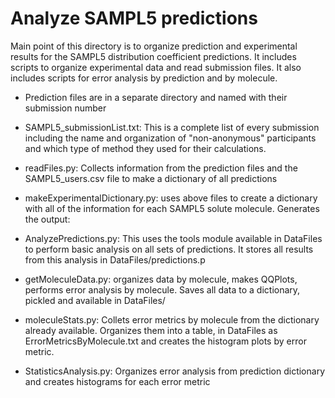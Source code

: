 # Analyze SAMPL5 predictions

Main point of this directory is to organize prediction and experimental results
for the SAMPL5 distribution coefficient predictions. 
It includes scripts to organize experimental data and read submission files. 
It also includes scripts for error analysis by prediction and by molecule. 

* Prediction files are in a separate directory and named with their submission number
* SAMPL5_submissionList.txt: This is a complete list of every submission including the name and organization of "non-anonymous" participants and which type of method they used for their calculations. 

* readFiles.py: Collects information from the prediction files and the SAMPL5_users.csv file to make a dictionary of all predictions
* makeExperimentalDictionary.py: uses above files to create a dictionary with all of the information for each SAMPL5 solute molecule. Generates the output:
* AnalyzePredictions.py: This uses the tools module available in DataFiles to perform basic analysis on all sets of predictions. It stores all results from this analysis in DataFiles/predictions.p
* getMoleculeData.py: organizes data by molecule, makes QQPlots, performs error analysis by molecule. Saves all data to a dictionary, pickled and available in DataFiles/
* moleculeStats.py: Collets error metrics by molecule from the dictionary already available. Organizes them into a table, in DataFiles as ErrorMetricsByMolecule.txt and creates the histogram plots by error metric.  
* StatisticsAnalysis.py: Organizes error analysis from prediction dictionary and creates histograms for each error metric



